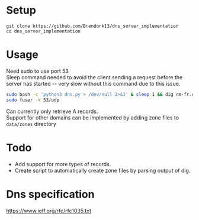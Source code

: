 # Setup
```
git clone https://github.com/Brendonk13/dns_server_implementation
cd dns_server_implementation
```

# Usage
Need sudo to use port 53  
Sleep command needed to avoid the client sending a request before the server has started -- very slow without this command due to this issue.
```bash
sudo bash -c 'python3 dns.py > /dev/null 2>&1' & sleep 1 && dig rm-fr.ca @127.0.0.1
sudo fuser -k 53/udp
```
Can currently only retrieve A records.  
Support for other domains can be implemented by adding zone files to `data/zones` directory

# Todo
- Add support for more types of records.
- Create script to automatically create zone files by parsing output of dig.

# Dns specification
https://www.ietf.org/rfc/rfc1035.txt

